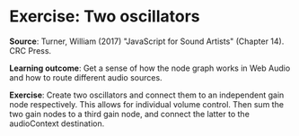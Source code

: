 # Exercise: Two oscillators

**Source**: Turner, William (2017) "JavaScript for Sound Artists" (Chapter 14). CRC Press.

**Learning outcome**: Get a sense of how the node graph works in Web Audio and how to route different audio sources.

**Exercise**: Create two oscillators and connect them to an independent gain node respectively. This allows for individual volume control. Then sum the two gain nodes to a third gain node, and connect the latter to the audioContext destination.

